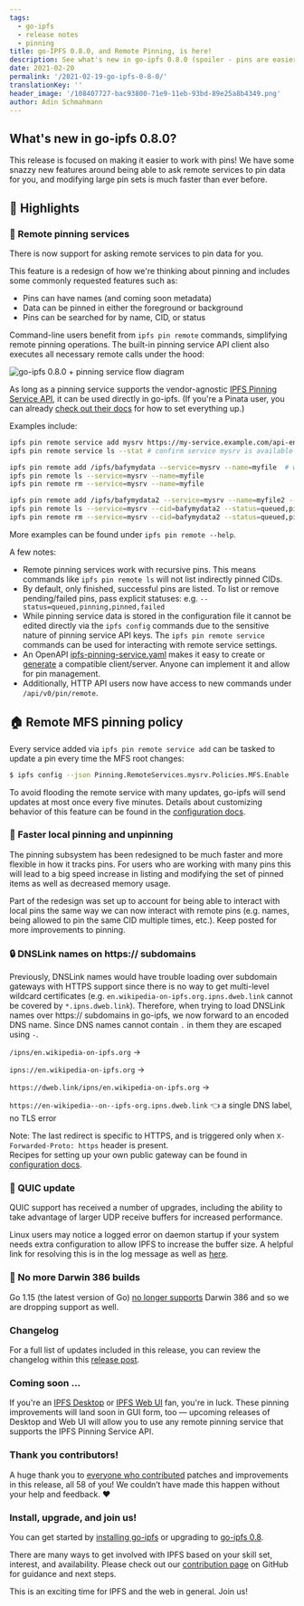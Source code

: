 ```yaml
---
tags:
  - go-ipfs
  - release notes
  - pinning
title: go-IPFS 0.8.0, and Remote Pinning, is here!
description: See what's new in go-ipfs 0.8.0 (spoiler - pins are easier)!
date: 2021-02-20
permalink: '/2021-02-19-go-ipfs-0-8-0/'
translationKey: ''
header_image: '/108407727-bac93800-71e9-11eb-93bd-89e25a8b4349.png'
author: Adin Schmahmann
---
```


## What's new in go-ipfs 0.8.0?

This release is focused on making it easier to work with pins! We have some snazzy new features around being able to ask remote services to pin data for you, and modifying large pin sets is much faster than ever before.

## 🔦 Highlights

### 🧷 Remote pinning services

There is now support for asking remote services to pin data for you.

This feature is a redesign of how we're thinking about pinning and includes some commonly requested features such as:

- Pins can have names (and coming soon metadata)
- Data can be pinned in either the foreground or background
- Pins can be searched for by name, CID, or status

Command-line users benefit from `ipfs pin remote` commands, simplifying remote pinning operations. The built-in pinning service API client also executes all necessary remote calls under the hood:

![go-ipfs 0.8.0 + pinning service flow diagram](/blog-125-go-ipfs-0-8-0-diagram.png)

As long as a pinning service supports the vendor-agnostic [IPFS Pinning Service API](https://ipfs.github.io/pinning-services-api-spec/), it can be used directly in go-ipfs. (If you're a Pinata user, you can already [check out their docs](https://pinata.cloud/documentation#PinningServicesAPI) for how to set everything up.)

Examples include:

```sh
ipfs pin remote service add mysrv https://my-service.example.com/api-endpoint myAccessToken
ipfs pin remote service ls --stat # confirm service mysrv is available
```

```sh
ipfs pin remote add /ipfs/bafymydata --service=mysrv --name=myfile  # will block until status is pinned
ipfs pin remote ls --service=mysrv --name=myfile
ipfs pin remote rm --service=mysrv --name=myfile
```

```sh
ipfs pin remote add /ipfs/bafymydata2 --service=mysrv --name=myfile2 --background  # queue pin request and finish instantly
ipfs pin remote ls --service=mysrv --cid=bafymydata2 --status=queued,pinning,pinned,failed
ipfs pin remote rm --service=mysrv --cid=bafymydata2 --status=queued,pinning,pinned,failed
```

More examples can be found under `ipfs pin remote --help`.

A few notes:

- Remote pinning services work with recursive pins. This means commands like `ipfs pin remote ls` will not list indirectly pinned CIDs.
- By default, only finished, successful pins are listed. To list or remove pending/failed pins, pass explicit statuses: e.g. `--status=queued,pinning,pinned,failed`
- While pinning service data is stored in the configuration file it cannot be edited directly via the `ipfs config` commands due to the sensitive nature of pinning service API keys. The `ipfs pin remote service` commands can be used for interacting with remote service settings.
- An OpenAPI [ipfs-pinning-service.yaml](https://github.com/ipfs/pinning-services-api-spec/blob/main/ipfs-pinning-service.yaml) makes it easy to create or [generate](https://github.com/ipfs/pinning-services-api-spec#code-generation) a compatible client/server. Anyone can implement it and allow for pin management.
- Additionally, HTTP API users now have access to new commands under `/api/v0/pin/remote`.

## 🏠 Remote MFS pinning policy

Every service added via `ipfs pin remote service add` can be tasked to update a pin every time the MFS root changes:

```sh
$ ipfs config --json Pinning.RemoteServices.mysrv.Policies.MFS.Enable
```

To avoid flooding the remote service with many updates, go-ipfs will send updates at most once every five minutes.
Details about customizing behavior of this feature can be found in the [configuration docs](https://github.com/ipfs/go-ipfs/blob/master/docs/config.md#pinningremoteservices-policiesmfs).

### 📌 Faster local pinning and unpinning

The pinning subsystem has been redesigned to be much faster and more flexible in how it tracks pins. For users who are working with many pins this will lead to a big speed increase in listing and modifying the set of pinned items as well as decreased memory usage.

Part of the redesign was set up to account for being able to interact with local pins the same way we can now interact with remote pins (e.g. names, being allowed to pin the same CID multiple times, etc.). Keep posted for more improvements to pinning.

### 🔒 DNSLink names on https:// subdomains

Previously, DNSLink names would have trouble loading over subdomain gateways with HTTPS support since there is no way to get multi-level wildcard certificates (e.g. `en.wikipedia-on-ipfs.org.ipns.dweb.link` cannot be covered by `*.ipns.dweb.link`). Therefore, when trying to load DNSLink names over https:// subdomains in go-ipfs, we now forward to an encoded DNS name. Since DNS names cannot contain `.` in them they are escaped using `-`.

`/ipns/en.wikipedia-on-ipfs.org` →

`ipns://en.wikipedia-on-ipfs.org` →

`https://dweb.link/ipns/en.wikipedia-on-ipfs.org` →

`https://en-wikipedia--on--ipfs-org.ipns.dweb.link` 👈 a single DNS label, no TLS error

Note: The last redirect is specific to HTTPS, and is triggered only when `X-Forwarded-Proto: https` header is present.  
Recipes for setting up your own public gateway can be found in [configuration docs](https://github.com/ipfs/go-ipfs/blob/master/docs/config.md#gateway-recipes).

### 💨 QUIC update

QUIC support has received a number of upgrades, including the ability to take advantage of larger UDP receive buffers for increased performance.

Linux users may notice a logged error on daemon startup if your system needs extra configuration to allow IPFS to increase the buffer size. A helpful link for resolving this is in the log message as well as [here](https://github.com/lucas-clemente/quic-go/wiki/UDP-Receive-Buffer-Size).

### 👋 No more Darwin 386 builds

Go 1.15 (the latest version of Go) [no longer supports](https://github.com/golang/go/issues/34749) Darwin 386 and so we are dropping support as well.

### Changelog

For a full list of updates included in this release, you can review the changelog within this [release post](https://github.com/ipfs/go-ipfs/releases/tag/v0.8.0).

### Coming soon ...

If you're an [IPFS Desktop](https://github.com/ipfs-shipyard/ipfs-desktop) or [IPFS Web UI](https://github.com/ipfs-shipyard/ipfs-webui) fan, you're in luck. These pinning improvements will land soon in GUI form, too — upcoming releases of Desktop and Web UI will allow you to use any remote pinning service that supports the IPFS Pinning Service API.

### Thank you contributors!

A huge thank you to [everyone who contributed](https://github.com/ipfs/go-ipfs/releases/tag/v0.8.0) patches and improvements in this release, all 58 of you! We couldn’t have made this happen without your help and feedback. ❤

### Install, upgrade, and join us!

You can get started by [installing go-ipfs](https://dist.ipfs.io/#go-ipfs) or upgrading to [go-ipfs 0.8](https://github.com/ipfs/go-ipfs/releases/tag/v0.8.0).

There are many ways to get involved with IPFS based on your skill set, interest, and availability. Please check out our [contribution page](https://github.com/ipfs/community/blob/master/CONTRIBUTING.md) on GitHub for guidance and next steps.

This is an exciting time for IPFS and the web in general. Join us!
